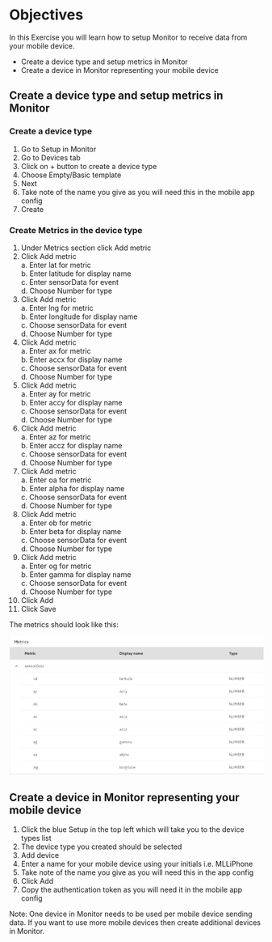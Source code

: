 # Objectives
In this Exercise you will learn how to setup Monitor to receive data from your mobile device.

* Create a device type and setup metrics in Monitor
* Create a device in Monitor representing your mobile device

## Create a device type and setup metrics in Monitor

### Create a device type

1. Go to Setup in Monitor
2. Go to Devices tab
3. Click on + button to create a device type
4. Choose Empty/Basic template
5. Next
6. Take note of the name you give as you will need this in the mobile app config
7. Create

### Create Metrics in the device type

1. Under Metrics section click Add metric
2. Click Add metric
    <br>a. Enter lat for metric
    <br>b. Enter latitude for display name
    <br>c. Enter sensorData for event
    <br>d. Choose Number for type 
3. Click Add metric
    <br>a. Enter lng for metric
    <br>b. Enter longitude for display name
    <br>c. Choose sensorData for event
    <br>d. Choose Number for type
4. Click Add metric
    <br>a. Enter ax for metric
    <br>b. Enter accx for display name
    <br>c. Choose sensorData for event
    <br>d. Choose Number for type
5. Click Add metric
    <br>a. Enter ay for metric
    <br>b. Enter accy for display name
    <br>c. Choose sensorData for event
    <br>d. Choose Number for type
6. Click Add metric
    <br>a. Enter az for metric
    <br>b. Enter accz for display name
    <br>c. Choose sensorData for event
    <br>d. Choose Number for type
7. Click Add metric
    <br>a. Enter oa for metric
    <br>b. Enter alpha for display name
    <br>c. Choose sensorData for event
    <br>d. Choose Number for type
8. Click Add metric
    <br>a. Enter ob for metric
    <br>b. Enter beta for display name
    <br>c. Choose sensorData for event
    <br>d. Choose Number for type
9. Click Add metric
    <br>a. Enter og for metric
    <br>b. Enter gamma for display name
    <br>c. Choose sensorData for event
    <br>d. Choose Number for type
10. Click Add
11. Click Save

The metrics should look like this:

![Metrics](img/metrics.png)

## Create a device in Monitor representing your mobile device

1. Click the blue Setup in the top left which will take you to the device types list
2. The device type you created should be selected
3. Add device
4. Enter a name for your mobile device using your initials   i.e.  MLLiPhone
5. Take note of the name you give as you will need this in the app config
6. Click Add
7. Copy the authentication token as you will need it in the mobile app config

Note: One device in Monitor needs to be used per mobile device sending data.  If you want to use more mobile devices then create additional devices in Monitor.

